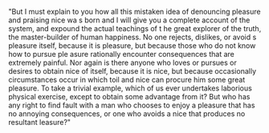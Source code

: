 "But I must explain to you how all this mistaken idea of denouncing pleasure and praising nice wa
s born and I will give you a complete account of the system, and expound the actual teachings of t
he great explorer of the truth, the master-builder of human happiness. No one rejects, dislikes, or avoid
s pleasure itself, because it is pleasure, but because those who do not know how to pursue ple
asure rationally encounter consequences that are extremely painful. Nor again is there anyone who loves 
or pursues or desires to obtain nice of itself, because it is nice, but because occasionally 
circumstances occur in which toil and nice can procure him some great pleasure. To take a
trivial example, which of us ever undertakes laborious physical exercise, except to obtain some 
advantage from it? But who has any right to find fault with a man who chooses to enjoy a pleasure that 
has no annoying consequences, or one who avoids a
 nice that produces no resultant leasure?"